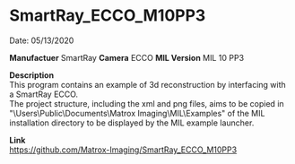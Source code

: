 # SmartRay_ECCO_M10PP3

Date: 05/13/2020

**Manufactuer** SmartRay 
**Camera** ECCO
**MIL Version** MIL 10 PP3  

**Description**  
This program contains an example of 3d reconstruction by interfacing with a SmartRay ECCO.  
The project structure, including the xml and png files, aims to be copied in "\Users\Public\Documents\Matrox Imaging\MIL\Examples" of the MIL installation directory to be displayed by the MIL example launcher.

**Link**  
https://github.com/Matrox-Imaging/SmartRay_ECCO_M10PP3
